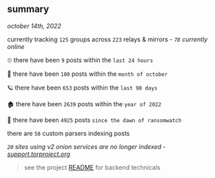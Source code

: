 
## summary
_october 14th, 2022_

currently tracking `125` groups across `223` relays & mirrors - _`78` currently online_

⏲ there have been `9` posts within the `last 24 hours`

🦈 there have been `100` posts within the `month of october`

🪐 there have been `653` posts within the `last 90 days`

🏚 there have been `2639` posts within the `year of 2022`

🦕 there have been `4925` posts `since the dawn of ransomwatch`

there are `58` custom parsers indexing posts

_`20` sites using v2 onion services are no longer indexed - [support.torproject.org](https://support.torproject.org/onionservices/v2-deprecation/)_

> see the project [README](https://github.com/joshhighet/ransomwatch#ransomwatch--) for backend technicals
